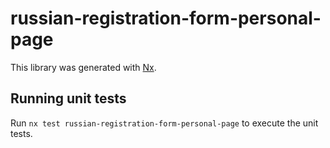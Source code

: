 # russian-registration-form-personal-page

This library was generated with [Nx](https://nx.dev).

## Running unit tests

Run `nx test russian-registration-form-personal-page` to execute the unit tests.
